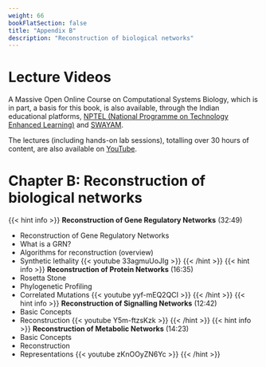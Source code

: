 ```yaml
---
weight: 66
bookFlatSection: false
title: "Appendix B"
description: "Reconstruction of biological networks"
---
```


# Lecture Videos

A Massive Open Online Course on Computational Systems Biology, which is in part, a basis for this book, is also available, through the Indian educational platforms, [NPTEL (National Programme on Technology Enhanced Learning)](https://nptel.ac.in/) and [SWAYAM](https://swayam.gov.in/). 

The lectures (including hands-on lab sessions), totalling over 30 hours of content, are also available on [YouTube](https://www.youtube.com/playlist?list=PLHkR7OTZy5OPhDKvFJ_Xc-PuQFw4-oCZ4).

# Chapter B: Reconstruction of biological networks

{{< hint info >}}
**Reconstruction of Gene Regulatory Networks** (32:49)  
 - Reconstruction of Gene Regulatory Networks
 - What is a GRN?
 - Algorithms for reconstruction (overview)
 - Synthetic lethality
{{< youtube 33agmuUoJIg >}}
{{< /hint >}}
{{< hint info >}}
**Reconstruction of Protein Networks** (16:35)  
 - Rosetta Stone
 - Phylogenetic Profiling
 - Correlated Mutations
{{< youtube yyf-mEQ2QCI >}}
{{< /hint >}}
{{< hint info >}}
**Reconstruction of Signalling Networks** (12:42)  
 - Basic Concepts
 - Reconstruction
{{< youtube Y5m-ftzsKzk >}}
{{< /hint >}}
{{< hint info >}}
**Reconstruction of Metabolic Networks** (14:23)  
 - Basic Concepts
 - Reconstruction
 - Representations
{{< youtube zKnOOyZN6Yc >}}
{{< /hint >}}
